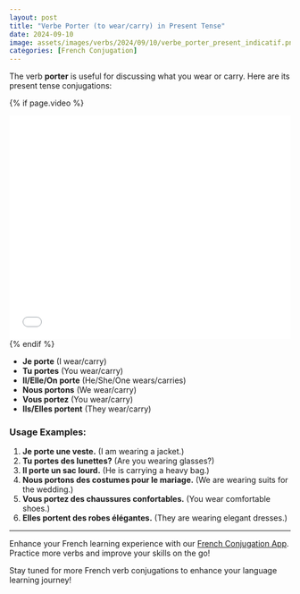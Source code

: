 ```yaml
---
layout: post
title: "Verbe Porter (to wear/carry) in Present Tense"
date: 2024-09-10
image: assets/images/verbs/2024/09/10/verbe_porter_present_indicatif.png
categories: [French Conjugation]
---
```


The verb **porter** is useful for discussing what you wear or carry. Here are its present tense conjugations:

<!-- Video Embed Section -->
{% if page.video %}
<div class="video-embed">
  <iframe width="100%" height="400" src="{{ page.video | escape }}" frameborder="0" allowfullscreen></iframe>
</div>
{% endif %}

- **Je porte** (I wear/carry)
- **Tu portes** (You wear/carry)
- **Il/Elle/On porte** (He/She/One wears/carries)
- **Nous portons** (We wear/carry)
- **Vous portez** (You wear/carry)
- **Ils/Elles portent** (They wear/carry)

### Usage Examples:

1. **Je porte une veste.** (I am wearing a jacket.)
2. **Tu portes des lunettes?** (Are you wearing glasses?)
3. **Il porte un sac lourd.** (He is carrying a heavy bag.)
4. **Nous portons des costumes pour le mariage.** (We are wearing suits for the wedding.)
5. **Vous portez des chaussures confortables.** (You wear comfortable shoes.)
6. **Elles portent des robes élégantes.** (They are wearing elegant dresses.)

---

Enhance your French learning experience with our [French Conjugation App]({{site.appStore.url}}). Practice more verbs and improve your skills on the go!

Stay tuned for more French verb conjugations to enhance your language learning journey!